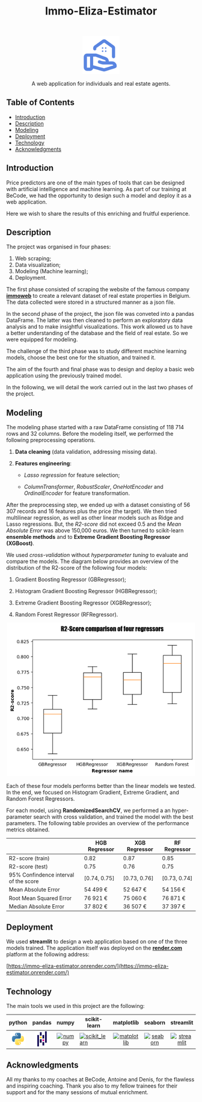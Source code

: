 

<h1 align="center"> Immo-Eliza-Estimator </h1> <br>
<p align="center">
  <a href="https://immo-eliza-estimator.onrender.com/">
    <img alt="Immo-Eliza-Estimator" title="Immo-Eliza-Estimator" src="images/real_estate_agent.png" width="100">
  </a>
</p>

<p align="center">
  A web application for individuals and real estate agents.
</p>



<!-- START doctoc generated TOC please keep comment here to allow auto update -->
<!-- DON'T EDIT THIS SECTION, INSTEAD RE-RUN doctoc TO UPDATE -->
## Table of Contents

- [Introduction](#introduction)
- [Description](#description)
- [Modeling](#modeling)
- [Deployment](#deployment)
- [Technology](#technology)
- [Acknowledgments](#acknowledgments)

<!-- END doctoc generated TOC please keep comment here to allow auto update -->

## Introduction

Price predictors are one of the main types of tools that can be designed with artificial intelligence and machine learning. As part of our training at BeCode, we had the opportunity to design such a model and deploy it as a web application.

Here we wish to share the results of this enriching and fruitful experience.


## Description

The project was organised in four phases:

1. Web scraping;
2. Data visualization;
3. Modeling (Machine learning);
4. Deployment.

The first phase consisted of scraping the website of the famous company [**immoweb**](https://www.immoweb.be/en) to create a relevant dataset of real estate properties in Belgium. The data collected were stored in a structured manner as a json file.

In the second phase of the project, the json file was conveted into a pandas DataFrame. The latter was then cleaned to perform an exploratory data analysis and to make insightful visualizations. This work allowed us to have a better understanding of the database and the field of real estate. So we were equipped for modeling.

The challenge of the third phase was to study different machine learning models, choose the best one for the situation, and trained it.

The aim of the fourth and final phase was to design and deploy a basic web application using the previously trained model.

In the following, we will detail the work carried out in the last two phases of the project.


## Modeling

The modeling phase started with a raw DataFrame consisting of 118 714 rows and 32 columns. Before the modeling itself, we performed the following preprocessing operations.

1. **Data cleaning** (data validation, addressing missing data).

2. **Features engineering**:

    - *Lasso regression* for feature selection;

    - *ColumnTransformer*, *RobustScaler*, *OneHotEncoder* and *OrdinalEncoder* for feature transformation.


After the preprocessing step, we ended up with a dataset consisting of 56 307 records and 16 features plus the price (the target). We then tried multilinear regression, as well as other linear models such as Ridge and Lasso regressions. But, the *R2-score* did not exceed 0.5 and the *Mean Absolute Error* was above 150,000 euros. We then turned to scikit-learn **ensemble methods** and to **Extreme Gradient Boosting Regressor (XGBoost)**.

We used *cross-validation* without *hyperparameter tuning* to evaluate and compare the models. The diagram below provides an overview of the distribution of the R2-score of the following four models:

1. Gradient Boosting Regressor (GBRegressor);

2. Histogram Gradient Boosting Regressor (HGBRegressor); 

3. Extreme Gradient Boosting Regressor (XGBRegressor);

4. Random Forest Regressor (RFRegressor).


<p align="center">
  <img src = "images/regressors_comparison.png" width=500>
</p>

Each of these four models performs better than the linear models we tested. In the end, we focused on Histogram Gradient, Extreme Gradient, and Random Forest Regressors.

For each model, using **RandomizedSearchCV**, we performed a an hyper-parameter search with cross validation, and trained the model with the best parameters. The following table provides an overview of the performance metrics obtained.

|  | **HGB Regressor** | **XGB Regressor** | **RF Regressor** |
|--|-------------------|-------------------|------------------|
| R2-score (train) | 0.82 | 0.87 | 0.85 |
| R2-score (test)  | 0.75 | 0.76 | 0.75 |
| 95% Confindence interval of the score | [0.74, 0.75] | [0.73, 0.76] | [0.73, 0.74] |
| Mean Absolute Error | 54 499 € | 52 647 € | 54 156 € |
| Root Mean Squared Error | 76 921 € | 75 060 € | 76 871 € |
| Median Absolute Error | 37 802 € | 36 507 € | 37 397 € |


## Deployment

We used **streamlit** to design a web application based on one of the three models trained. The application itself was deployed on the [**render.com**](https://render.com/) platform at the following address:

[https://immo-eliza-estimator.onrender.com/](https://immo-eliza-estimator.onrender.com/)

## Technology

The main tools we used in this project are the following:

| python | pandas | numpy | scikit-learn | matplotlib | seaborn | streamlit |
|:------:|:------:|:------:|------|:------:|:------:|:------:|
| <a href="https://www.python.org" target="_blank" rel="noreferrer"> <img src="https://raw.githubusercontent.com/devicons/devicon/master/icons/python/python-original.svg" alt="python" width="40" height="40"/> </a> | <a href="https://pandas.pydata.org/" target="_blank" rel="noreferrer"> <img src="https://raw.githubusercontent.com/devicons/devicon/2ae2a900d2f041da66e950e4d48052658d850630/icons/pandas/pandas-original.svg" alt="pandas" width="40" height="40"/></a> | <a href="https://numpy.org/" target="_blank" rel="noreferrer"> <img src="https://numpy.org/images/logo.svg" alt="numpy" width="40" height="40"/></a> | <a href="https://scikit-learn.org/" target="_blank" rel="noreferrer"> <img src="https://upload.wikimedia.org/wikipedia/commons/0/05/Scikit_learn_logo_small.svg" alt="scikit_learn" width="40" height="40"/> | <a href="https://matplotlib.org/" target="_blank" rel="noreferrer"> <img src="https://matplotlib.org/_static/images/documentation.svg" alt="matplotlib" width="40" height="30"/></a> | </a> <a href="https://seaborn.pydata.org/" target="_blank" rel="noreferrer"> <img src="https://seaborn.pydata.org/_images/logo-mark-lightbg.svg" alt="seaborn" width="40" height="40"/></a> | </a> <a href="https://docs.streamlit.io/" target="_blank" rel="noreferrer"> <img src="https://docs.streamlit.io/logo.svg" alt="streamlit" width="40" height="40"/></a> |


## Acknowledgments

All my thanks to my coaches at BeCode, Antoine and Denis, for the flawless and inspiring coaching. Thank you also to my fellow trainees for their support and for the many sessions of mutual enrichment.